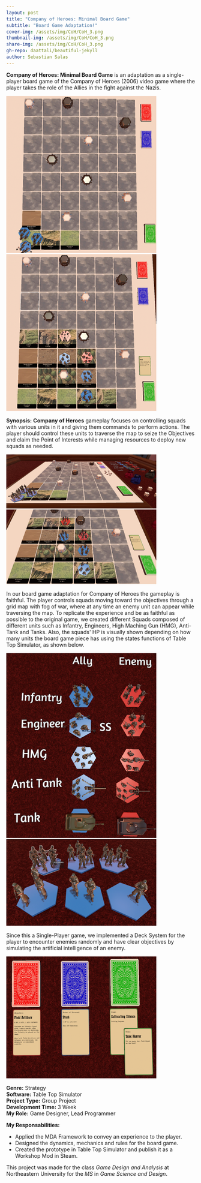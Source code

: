 ```yaml
---
layout: post
title: "Company of Heroes: Minimal Board Game"
subtitle: "Board Game Adaptation!"
cover-img: /assets/img/CoH/CoH_3.png
thumbnail-img: /assets/img/CoH/CoH_3.png
share-img: /assets/img/CoH/CoH_3.png
gh-repo: daattali/beautiful-jekyll
author: Sebastian Salas
---
```


**Company of Heroes: Minimal Board Game** is an adaptation as a single-player board game of the Company of Heroes (2006) video game where the player takes the role of the Allies in the fight against the Nazis.

<div class="row">
  <div class="column">
    <img src="/assets/img//CoH/CoH_7.png" width="400" /> 
    </div>
    <div class="column">
      <img src="/assets/img//CoH/CoH_4.png" width="400" /> 
    </div> 
</div>

**Synopsis:**
**Company of Heroes** gameplay focuses on controlling squads with various units in it and giving them commands to perform actions. The player should control these units to traverse the map to seize the Objectives and claim the Point of Interests while managing resources to deploy new squads as needed.

<div class="row">
  <div class="column">
    <img src="/assets/img//CoH/CoH_5.png" width="400" /> 
    </div>
    <div class="column">
      <img src="/assets/img//CoH/CoH_3.png" width="400" /> 
    </div> 
</div>

In our board game adaptation for Company of Heroes the gameplay is faithful. The player controls squads moving toward the objectives through a grid map with fog of war, where at any time an enemy unit can appear while traversing the map. To replicate the experience and be as faithful as possible to the original game, we created different Squads composed of different units such as Infantry, Engineers, High Maching Gun (HMG), Anti-Tank and Tanks. Also, the squads' HP is visually shown depending on how many units the board game piece has using the states functions of Table Top Simulator, as shown below.

<div class="row">
  <div class="column">
    <img src="/assets/img//CoH/CoH_Units.png" width="400" /> 
    </div>
    <div class="column">
      <img src="/assets/img//CoH/CoH_Units_HP.png" width="400" /> 
    </div> 
</div>

Since this a Single-Player game, we implemented a Deck System for the player to encounter enemies randomly and have clear objectives by simulating the artificial intelligence of an enemy.

<div class="row">
    <div class="column">
      <img src="/assets/img//CoH/CoH_Deck_System.png" width="400" /> 
    </div> 
</div>

**Genre:** Strategy\
**Software:** Table Top Simulator\
**Project Type:** Group Project\
**Development Time:** 3 Week\
**My Role:** Game Designer, Lead Programmer



**My Responsabilities:**
* Applied the MDA Framework to convey an experience to the player.
* Designed the dynamics, mechanics and rules for the board game.
* Created the prototype in Table Top Simulator and publish it as a Workshop Mod in Steam.

This project was made for the class *Game Design and Analysis* at Northeastern University for the *MS* in *Game Science and Design*.


